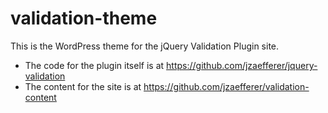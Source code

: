 validation-theme
================

This is the WordPress theme for the jQuery Validation Plugin site.

* The code for the plugin itself is at https://github.com/jzaefferer/jquery-validation
* The content for the site is at https://github.com/jzaefferer/validation-content